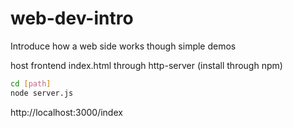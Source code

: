 # web-dev-intro
Introduce how a web side works though simple demos


host frontend index.html through http-server (install through npm)

```sh
cd [path]
node server.js
```

http://localhost:3000/index
